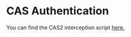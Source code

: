 # CAS Authentication

You can find the CAS2 interception script [here.](https://svn.gluu.info/repository/openxdi/oxAuth/trunk/Server/integrations/cas2/)
